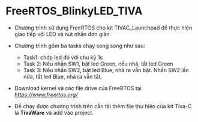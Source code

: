 # FreeRTOS_BlinkyLED_TIVA

- Chương trình sử dụng FreeRTOS cho kit TIVAC_Launchpad để thực hiện giao tiếp với LED và nút nhấn đơn giản.

- Chương trình gồm ba tasks chạy song song như sau:

  - Task1: chớp led đỏ với chu kỳ 1s
  - Task 2: Nếu nhấn SW1, bật led Green, nếu nhả, tắt led Green
  - Task 3: Nếu nhấn SW2, bật led Blue, nhả ra vẫn bật. Nhấn SW2 lần nữa, tắt led Blue, nhả ra vẫn tắt.

- Download kernel và các file drive của FreeRTOS tại *https://www.freertos.org/*
- Để chạy được chương trình trên cần tài thêm file thư hiện của kit Tiva-C là **TivaWare** và add vào project.
